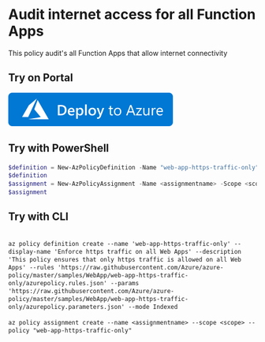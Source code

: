 # Audit internet access for all Function Apps

This policy audit's all Function Apps that allow internet connectivity

## Try on Portal

[![Deploy To Azure](https://raw.githubusercontent.com/Azure/azure-quickstart-templates/master/1-CONTRIBUTION-GUIDE/images/deploytoazure.svg?sanitize=true)](https://portal.azure.com/#blade/Microsoft_Azure_Policy/CreatePolicyDefinitionBlade/uri/https%3A%2F%2Fraw.githubusercontent.com%2FAzure%2Fazure-policy%2Fmaster%2Fsamples%2FWebApp%2Fweb-app-https-traffic-only%2Fazurepolicy.json)

## Try with PowerShell

````powershell
$definition = New-AzPolicyDefinition -Name "web-app-https-traffic-only" -DisplayName "Enforce https traffic on all Web Apps" -description "This policy ensures that only https traffic is allowed on all Web Apps" -Policy 'https://raw.githubusercontent.com/Azure/azure-policy/master/samples/WebApp/web-app-https-traffic-only/azurepolicy.rules.json' -Parameter 'https://raw.githubusercontent.com/Azure/azure-policy/master/samples/WebApp/web-app-https-traffic-only/azurepolicy.parameters.json' -Mode Indexed
$definition
$assignment = New-AzPolicyAssignment -Name <assignmentname> -Scope <scope> -PolicyDefinition $definition
$assignment
````

## Try with CLI

````cli

az policy definition create --name 'web-app-https-traffic-only' --display-name 'Enforce https traffic on all Web Apps' --description 'This policy ensures that only https traffic is allowed on all Web Apps' --rules 'https://raw.githubusercontent.com/Azure/azure-policy/master/samples/WebApp/web-app-https-traffic-only/azurepolicy.rules.json' --params 'https://raw.githubusercontent.com/Azure/azure-policy/master/samples/WebApp/web-app-https-traffic-only/azurepolicy.parameters.json' --mode Indexed

az policy assignment create --name <assignmentname> --scope <scope> --policy "web-app-https-traffic-only"

````
